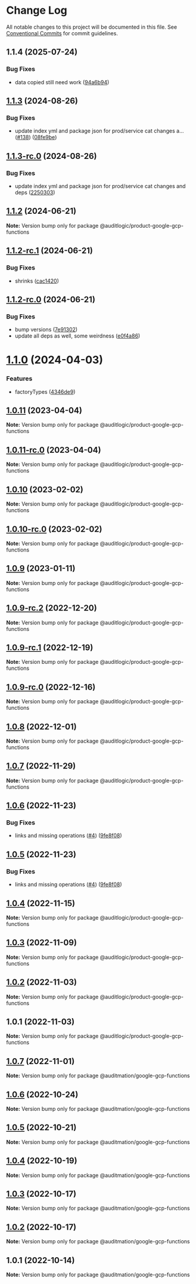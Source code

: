 # Change Log

All notable changes to this project will be documented in this file.
See [Conventional Commits](https://conventionalcommits.org) for commit guidelines.

## 1.1.4 (2025-07-24)


### Bug Fixes

* data copied still need work ([94a6b94](https://github.com/zerobias-org/product/commit/94a6b942fb0516367548599d739529536132755a))





## [1.1.3](https://github.com/auditlogic/product/compare/@auditlogic/product-google-gcp-functions@1.1.2...@auditlogic/product-google-gcp-functions@1.1.3) (2024-08-26)


### Bug Fixes

* update index yml and package json for prod/service cat changes a… ([#138](https://github.com/auditlogic/product/issues/138)) ([08fe9be](https://github.com/auditlogic/product/commit/08fe9beb1c8457462a19bc69caa02e6212d97e1a))





## [1.1.3-rc.0](https://github.com/auditlogic/product/compare/@auditlogic/product-google-gcp-functions@1.1.2...@auditlogic/product-google-gcp-functions@1.1.3-rc.0) (2024-08-26)


### Bug Fixes

* update index yml and package json for prod/service cat changes and deps ([2250303](https://github.com/auditlogic/product/commit/225030363a363608240135b7ebed386b28f01e4b))





## [1.1.2](https://github.com/auditlogic/product/compare/@auditlogic/product-google-gcp-functions@1.1.2-rc.1...@auditlogic/product-google-gcp-functions@1.1.2) (2024-06-21)

**Note:** Version bump only for package @auditlogic/product-google-gcp-functions





## [1.1.2-rc.1](https://github.com/auditlogic/product/compare/@auditlogic/product-google-gcp-functions@1.1.2-rc.0...@auditlogic/product-google-gcp-functions@1.1.2-rc.1) (2024-06-21)


### Bug Fixes

* shrinks ([cac1420](https://github.com/auditlogic/product/commit/cac14200fefcd8183ab69fe89a47bd3f70f563e9))





## [1.1.2-rc.0](https://github.com/auditlogic/product/compare/@auditlogic/product-google-gcp-functions@1.1.0...@auditlogic/product-google-gcp-functions@1.1.2-rc.0) (2024-06-21)


### Bug Fixes

* bump versions ([7e91302](https://github.com/auditlogic/product/commit/7e913023b8b312150ed7762c32fbbe616be71de5))
* update all deps as well, some weirdness ([e0f4a86](https://github.com/auditlogic/product/commit/e0f4a864714e2d3de6bbf3da014d5312fe53be2f))





# [1.1.0](https://github.com/auditlogic/product/compare/@auditlogic/product-google-gcp-functions@1.0.11...@auditlogic/product-google-gcp-functions@1.1.0) (2024-04-03)


### Features

* factoryTypes ([4346de9](https://github.com/auditlogic/product/commit/4346de92693aee892fccf725338ffc7b80ab182b))





## [1.0.11](https://github.com/auditlogic/product/compare/@auditlogic/product-google-gcp-functions@1.0.10...@auditlogic/product-google-gcp-functions@1.0.11) (2023-04-04)

**Note:** Version bump only for package @auditlogic/product-google-gcp-functions





## [1.0.11-rc.0](https://github.com/auditlogic/product/compare/@auditlogic/product-google-gcp-functions@1.0.10...@auditlogic/product-google-gcp-functions@1.0.11-rc.0) (2023-04-04)

**Note:** Version bump only for package @auditlogic/product-google-gcp-functions





## [1.0.10](https://github.com/auditlogic/product/compare/@auditlogic/product-google-gcp-functions@1.0.9...@auditlogic/product-google-gcp-functions@1.0.10) (2023-02-02)

**Note:** Version bump only for package @auditlogic/product-google-gcp-functions





## [1.0.10-rc.0](https://github.com/auditlogic/product/compare/@auditlogic/product-google-gcp-functions@1.0.9...@auditlogic/product-google-gcp-functions@1.0.10-rc.0) (2023-02-02)

**Note:** Version bump only for package @auditlogic/product-google-gcp-functions





## [1.0.9](https://github.com/auditlogic/product/compare/@auditlogic/product-google-gcp-functions@1.0.9-rc.2...@auditlogic/product-google-gcp-functions@1.0.9) (2023-01-11)

**Note:** Version bump only for package @auditlogic/product-google-gcp-functions





## [1.0.9-rc.2](https://github.com/auditlogic/product/compare/@auditlogic/product-google-gcp-functions@1.0.8...@auditlogic/product-google-gcp-functions@1.0.9-rc.2) (2022-12-20)

**Note:** Version bump only for package @auditlogic/product-google-gcp-functions





## [1.0.9-rc.1](https://github.com/auditlogic/product/compare/@auditlogic/product-google-gcp-functions@1.0.8...@auditlogic/product-google-gcp-functions@1.0.9-rc.1) (2022-12-19)

**Note:** Version bump only for package @auditlogic/product-google-gcp-functions





## [1.0.9-rc.0](https://github.com/auditlogic/product/compare/@auditlogic/product-google-gcp-functions@1.0.8...@auditlogic/product-google-gcp-functions@1.0.9-rc.0) (2022-12-16)

**Note:** Version bump only for package @auditlogic/product-google-gcp-functions





## [1.0.8](https://github.com/auditlogic/product/compare/@auditlogic/product-google-gcp-functions@1.0.7...@auditlogic/product-google-gcp-functions@1.0.8) (2022-12-01)

**Note:** Version bump only for package @auditlogic/product-google-gcp-functions





## [1.0.7](https://github.com/auditlogic/product/compare/@auditlogic/product-google-gcp-functions@1.0.6...@auditlogic/product-google-gcp-functions@1.0.7) (2022-11-29)

**Note:** Version bump only for package @auditlogic/product-google-gcp-functions





## [1.0.6](https://github.com/auditlogic/product/compare/@auditlogic/product-google-gcp-functions@1.0.4...@auditlogic/product-google-gcp-functions@1.0.6) (2022-11-23)


### Bug Fixes

* links and missing operations ([#4](https://github.com/auditlogic/product/issues/4)) ([9fe8f08](https://github.com/auditlogic/product/commit/9fe8f08fe7c57fdb79f991ac35bd6ac2e7dcad38))





## [1.0.5](https://github.com/auditlogic/product/compare/@auditlogic/product-google-gcp-functions@1.0.4...@auditlogic/product-google-gcp-functions@1.0.5) (2022-11-23)


### Bug Fixes

* links and missing operations ([#4](https://github.com/auditlogic/product/issues/4)) ([9fe8f08](https://github.com/auditlogic/product/commit/9fe8f08fe7c57fdb79f991ac35bd6ac2e7dcad38))





## [1.0.4](https://github.com/auditlogic/product/compare/@auditlogic/product-google-gcp-functions@1.0.3...@auditlogic/product-google-gcp-functions@1.0.4) (2022-11-15)

**Note:** Version bump only for package @auditlogic/product-google-gcp-functions





## [1.0.3](https://github.com/auditlogic/product/compare/@auditlogic/product-google-gcp-functions@1.0.2...@auditlogic/product-google-gcp-functions@1.0.3) (2022-11-09)

**Note:** Version bump only for package @auditlogic/product-google-gcp-functions





## [1.0.2](https://github.com/auditlogic/product/compare/@auditlogic/product-google-gcp-functions@1.0.1...@auditlogic/product-google-gcp-functions@1.0.2) (2022-11-03)

**Note:** Version bump only for package @auditlogic/product-google-gcp-functions





## 1.0.1 (2022-11-03)

**Note:** Version bump only for package @auditlogic/product-google-gcp-functions





## [1.0.7](https://github.com/auditmation/store-content/compare/@auditmation/google-gcp-functions@1.0.6...@auditmation/google-gcp-functions@1.0.7) (2022-11-01)

**Note:** Version bump only for package @auditmation/google-gcp-functions





## [1.0.6](https://github.com/auditmation/store-content/compare/@auditmation/google-gcp-functions@1.0.5...@auditmation/google-gcp-functions@1.0.6) (2022-10-24)

**Note:** Version bump only for package @auditmation/google-gcp-functions





## [1.0.5](https://github.com/auditmation/store-content/compare/@auditmation/google-gcp-functions@1.0.4...@auditmation/google-gcp-functions@1.0.5) (2022-10-21)

**Note:** Version bump only for package @auditmation/google-gcp-functions





## [1.0.4](https://github.com/auditmation/store-content/compare/@auditmation/google-gcp-functions@1.0.3...@auditmation/google-gcp-functions@1.0.4) (2022-10-19)

**Note:** Version bump only for package @auditmation/google-gcp-functions





## [1.0.3](https://github.com/auditmation/store-content/compare/@auditmation/google-gcp-functions@1.0.2...@auditmation/google-gcp-functions@1.0.3) (2022-10-17)

**Note:** Version bump only for package @auditmation/google-gcp-functions





## [1.0.2](https://github.com/auditmation/store-content/compare/@auditmation/google-gcp-functions@1.0.1...@auditmation/google-gcp-functions@1.0.2) (2022-10-17)

**Note:** Version bump only for package @auditmation/google-gcp-functions





## 1.0.1 (2022-10-14)

**Note:** Version bump only for package @auditmation/google-gcp-functions
